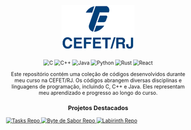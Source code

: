 <h1 align="center">
    <img src="/Assets/Logo.png" alt="CEFET/RJ" width="200" />
</h1>
<p align="center">
    <img src="https://img.shields.io/badge/C-%2314354C.svg?style=flat-square&logo=c&logoColor=white" alt="C" />
    <img src="https://img.shields.io/badge/C%2B%2B-%2314354C.svg?style=flat-square&logo=c%2B%2B&logoColor=white" alt="C++" />
    <img src="https://img.shields.io/badge/Java-%2314354C.svg?style=flat-square&logo=openjdk&logoColor=white" alt="Java" />
    <img src="https://img.shields.io/badge/Python-%2314354C.svg?style=flat-square&logo=python&logoColor=white" alt="Python" />
    <img src="https://img.shields.io/badge/Rust-%2314354C.svg?style=flat-square&logo=rust&logoColor=white" alt="Rust" />
    <img src="https://img.shields.io/badge/React-%2314354C.svg?style=flat-square&logo=react&logoColor=white" alt="React" />
</p>

<p align="center">Este repositório contém uma coleção de códigos desenvolvidos durante meu curso na CEFET/RJ. Os códigos abrangem diversas disciplinas e linguagens de programação, incluindo C, C++ e Java. Eles representam meu aprendizado e progresso ao longo do curso.</p>


<h3 align="center">Projetos Destacados</h2>

<p>
    <a href="https://github.com/paulemacedo/tasks">
        <img src="https://github-readme-stats.vercel.app/api/pin/?username=paulemacedo&repo=tasks&theme=city_lights&show_owner=true" alt="Tasks Repo" />
    </a>
    <a href="https://github.com/paulemacedo/bytedesabor">
        <img src="https://github-readme-stats.vercel.app/api/pin/?username=paulemacedo&repo=bytedesabor&theme=city_lights&show_owner=true" alt="Byte de Sabor Repo"/>
    </a>
    <a href="https://github.com/GPMM/Labirinth">
        <img src="https://github-readme-stats.vercel.app/api/pin/?username=GPMM&repo=Labirinth&theme=city_lights&show_owner=true" alt="Labirinth Repo"/>
    </a>
</p>

